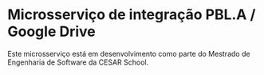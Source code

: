 # Microsserviço de integração PBL.A / Google Drive

Este microsserviço está em desenvolvimento como parte do Mestrado de Engenharia de Software da CESAR School.